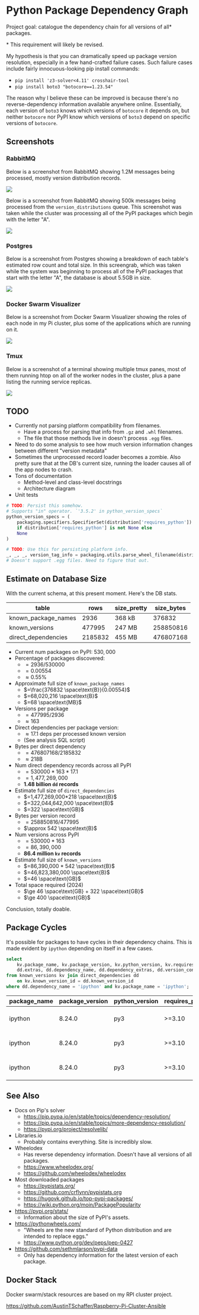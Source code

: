 # Python Package Dependency Graph

Project goal: catalogue the dependency chain for all versions of all* packages.

\* This requirement will likely be revised.

My hypothesis is that you can dramatically speed up package version resolution, especially in a few hand-crafted failure cases. Such failure cases include fairly innocuous-looking pip install commands:

- `pip install 'z3-solver<4.11' crosshair-tool`
- `pip install boto3 "botocore==1.23.54"`

The reason why I believe these can be improved is because there's no reverse-dependency information available anywhere online. Essentially, each version of `boto3` knows which versions of `botocore` it depends on, but neither `botocore` nor PyPI know which versions of `boto3` depend on specific versions of `botocore`.

## Screenshots

### RabbitMQ

Below is a screenshot from RabbitMQ showing 1.2M messages being processed, mostly version distribution records.

![](./images/rabbitmq-screenshot-1.png)

Below is a screenshot from RabbitMQ showing 500k messages being processed from the `version_distributions` queue. This screenshot was taken while the cluster was processing all of the PyPI packages which begin with the letter "A".

![](./images/rabbitmq-screenshot-2.png)

### Postgres

Below is a screenshot from Postgres showing a breakdown of each table's estimated row count and total size. In this screengrab, which was taken while the system was beginning to process all of the PyPI packages that start with the letter "A", the database is about 5.5GB in size.

![](./images/postgres-screenshot.png)

### Docker Swarm Visualizer

Below is a screenshot from Docker Swarm Visualizer showing the roles of each node in my Pi cluster, plus some of the applications which are running on it.

![](./images/docker-swarm-visualiser-screenshot.png)

### Tmux

Below is a screenshot of a terminal showing multiple tmux panes, most of them running htop on all of the worker nodes in the cluster, plus a pane listing the running service replicas.

![](./images/tmux-screenshot.png)

## TODO

- Currently not parsing platform compatibility from filenames.
  - Have a process for parsing that info from `.gz` and `.whl` filenames.
  - The file that those methods live in doesn't process `.egg` files.
- Need to do some analysis to see how much version information changes between different "version metadata"
- Sometimes the unprocessed record loader becomes a zombie. Also pretty sure that at the DB's current size, running the loader causes all of the app nodes to crash.
- Tons of documentation
  - Method-level and class-level docstrings
  - Architecture diagram
- Unit tests

```py
# TODO: Persist this somehow.
# Supports "in" operator. `'3.5.2' in python_version_specs`
python_version_specs = (
    packaging.specifiers.SpecifierSet(distribution['requires_python'])
    if distribution['requires_python'] is not None else
    None
)

# TODO: Use this for persisting platform info.
_, _, _, version_tag_info = packaging.utils.parse_wheel_filename(distribution['filename'])
# Doesn't support .egg files. Need to figure that out.
```

## Estimate on Database Size

With the current schema, at this present moment. Here's the DB stats.

| table               | rows    | size_pretty | size_bytes |
|---------------------|---------|-------------|------------|
| known_package_names |    2936 | 368 kB      |     376832 |
| known_versions      |  477995 | 247 MB      |  258850816 |
| direct_dependencies | 2185832 | 455 MB      |  476807168 |

- Current num packages on PyPI: $530,000$
- Percentage of packages discovered:
  - $=2936/530000$
  - $=0.00554$
  - $\approx 0.55\%$
- Approximate full size of `known_package_names`
  - $=\frac{376832 \space\text{B}}{0.00554}$
  - $=68,020,216 \space\text{B}$
  - $=68 \space\text{MB}$
- Versions per package
  - $=477995/2936$
  - $\approx 163$
- Direct dependencies per package version:
  - $\approx 17.1$ deps per processed known version
  - (See analysis SQL script)
- Bytes per direct dependency
  - $=476807168/2185832$
  - $\approx 218 \text{B}$
- Num direct dependency records across all PyPI
  - $=530000*163*17.1$
  - $=1,477,269,000$
  - **1.48 billion `dd` records**
- Estimate full size of `direct_dependencies`
  - $=1,477,269,000*218 \space\text{B}$
  - $=322,044,642,000 \space\text{B}$
  - $=322 \space\text{GB}$
- Bytes per version record
  - $=258850816/477995$
  - $\approx 542 \space\text{B}$
- Num versions across PyPI
  - $=530000*163$
  - $=86,390,000$
  - **86.4 million `kv` records**
- Estimate full size of `known_versions`
  - $=86,390,000 * 542 \space\text{B}$
  - $=46,823,380,000 \space\text{B}$
  - $=46 \space\text{GB}$
- Total space required (2024)
  - $\ge 46 \space\text{GB} + 322 \space\text{GB}$
  - $\ge 400 \space\text{GB}$

Conclusion, totally doable.

## Package Cycles

It's possible for packages to have cycles in their dependency chains. This is
made evident by `ipython` depending on itself in a few cases.

```sql
select
    kv.package_name, kv.package_version, kv.python_version, kv.requires_python, kv.upload_time, kv.yanked,
    dd.extras, dd.dependency_name, dd.dependency_extras, dd.version_constraint
from known_versions kv join direct_dependencies dd
    on kv.known_version_id = dd.known_version_id
where dd.dependency_name = 'ipython' and kv.package_name = 'ipython';
```

|package_name|package_version|python_version|requires_python|upload_time            |yanked|extras               |dependency_name|dependency_extras                                                         |version_constraint|
|------------|---------------|--------------|---------------|-----------------------|------|---------------------|---------------|--------------------------------------------------------------------------|------------------|
|ipython     |8.24.0         |py3           |>=3.10         |2024-04-26 09:10:25.853|false |extra == "all"       |ipython        |kernel,nbconvert,black,notebook,parallel,doc,nbformat,qtconsole,matplotlib|                  |
|ipython     |8.24.0         |py3           |>=3.10         |2024-04-26 09:10:25.853|false |extra == "all"       |ipython        |test_extra,test                                                           |                  |
|ipython     |8.24.0         |py3           |>=3.10         |2024-04-26 09:10:25.853|false |extra == "doc"       |

## See Also

- Docs on Pip's solver
  - https://pip.pypa.io/en/stable/topics/dependency-resolution/
  - https://pip.pypa.io/en/stable/topics/more-dependency-resolution/
  - https://pypi.org/project/resolvelib/
- Libraries.io
  - Probably contains everything. Site is incredibly slow.
- Wheelodex
  - Has reverse dependency information. Doesn't have all versions of all packages.
  - https://www.wheelodex.org/
  - https://github.com/wheelodex/wheelodex
- Most downloaded packages
  - https://pypistats.org/
  - https://github.com/crflynn/pypistats.org
  - https://hugovk.github.io/top-pypi-packages/
  - https://wiki.python.org/moin/PackagePopularity
- https://pypi.org/stats/
  - Information about the size of PyPI's assets.
- https://pythonwheels.com/
  - "Wheels are the new standard of Python distribution and are intended to replace eggs."
  - https://www.python.org/dev/peps/pep-0427
- https://github.com/sethmlarson/pypi-data
  - Only has dependency information for the latest version of each package.


## Docker Stack

Docker swarm/stack resources are based on my RPI cluster project.

https://github.com/AustinTSchaffer/Raspberry-Pi-Cluster-Ansible
